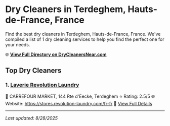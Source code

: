 # Dry Cleaners in Terdeghem, Hauts-de-France, France

Find the best dry cleaners in Terdeghem, Hauts-de-France, France. We've compiled a list of 1 dry cleaning services to help you find the perfect one for your needs.

🌐 **[View Full Directory on DryCleanersNear.com](https://drycleanersnear.com/city/France/Hauts-de-France/Terdeghem)**

## Top Dry Cleaners

### 1. [Laverie Revolution Laundry](https://drycleanersnear.com/dryCleaner/68ae6790c95ff2c6096b151b/laverie-revolution-laundry)
📍 CARREFOUR MARKET, 144 Rte d'Eecke, Terdeghem
⭐ Rating: 2.5/5
🌐 Website: https://stores.revolution-laundry.com/fr-fr
🔗 [View Full Details](https://drycleanersnear.com/dryCleaner/68ae6790c95ff2c6096b151b/laverie-revolution-laundry)


---

*Last updated: 8/28/2025*
